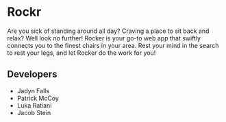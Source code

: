 # Rockr

Are you sick of standing around all day? Craving a place to sit back and relax? Well look no further! Rocker is your go-to web app that swiftly connects you to the finest chairs in your area. Rest your mind in the search to rest your legs, and let Rocker do the work for you!

## Developers
- Jadyn Falls
- Patrick McCoy
- Luka Ratiani
- Jacob Stein

